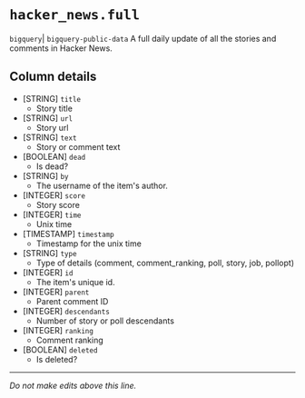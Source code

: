 # `hacker_news.full`
`bigquery`| `bigquery-public-data`
A full daily update of all the stories and comments in Hacker News.

## Column details
* [STRING]    `title`
  - Story title
* [STRING]    `url`
  - Story url
* [STRING]    `text`
  - Story or comment text
* [BOOLEAN]   `dead`
  - Is dead?
* [STRING]    `by`
  - The username of the item's author.
* [INTEGER]   `score`
  - Story score
* [INTEGER]   `time`
  - Unix time
* [TIMESTAMP] `timestamp`
  - Timestamp for the unix time
* [STRING]    `type`
  - Type of details (comment, comment_ranking, poll, story, job, pollopt)
* [INTEGER]   `id`
  - The item's unique id.
* [INTEGER]   `parent`
  - Parent comment ID
* [INTEGER]   `descendants`
  - Number of story or poll descendants
* [INTEGER]   `ranking`
  - Comment ranking
* [BOOLEAN]   `deleted`
  - Is deleted?

-------------------------------------------------------------------------------
*Do not make edits above this line.*

